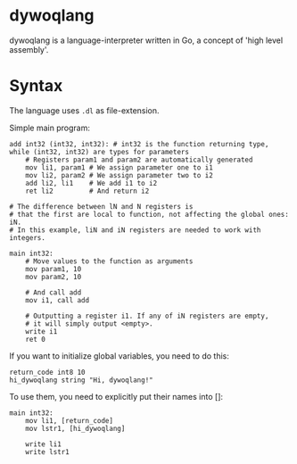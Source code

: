 # dywoqlang

dywoqlang is a language-interpreter written in Go, a concept of 'high level assembly'.

# Syntax

The language uses `.dl` as file-extension.

Simple main program:
```dl
add int32 (int32, int32): # int32 is the function returning type, while (int32, int32) are types for parameters
	# Registers param1 and param2 are automatically generated
	mov li1, param1 # We assign parameter one to i1
	mov li2, param2 # We assign parameter two to i2
	add li2, li1    # We add i1 to i2
	ret li2         # And return i2 

# The difference between lN and N registers is
# that the first are local to function, not affecting the global ones: iN. 
# In this example, liN and iN registers are needed to work with integers.

main int32:   
	# Move values to the function as arguments
	mov param1, 10
	mov param2, 10 

	# And call add
	mov i1, call add

	# Outputting a register i1. If any of iN registers are empty,
	# it will simply output <empty>. 
	write i1
	ret 0 
```

If you want to initialize global variables, you need to do this:
```dl
return_code int8 10
hi_dywoqlang string "Hi, dywoqlang!"
```

To use them, you need to explicitly put their names into []:
```dl
main int32:
	mov li1, [return_code]
	mov lstr1, [hi_dywoqlang]

	write li1
	write lstr1
```
